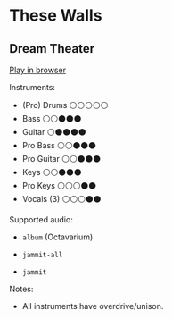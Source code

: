 # These Walls

## Dream Theater


[Play in browser](http://pages.cs.wisc.edu/~tolly/customs/dream-theater/these-walls)

Instruments:

  * (Pro) Drums ⚪️⚪️⚪️⚪️⚪️
  * Bass ⚪️⚪️⚫️⚫️⚫️
  * Guitar ⚪️⚫️⚫️⚫️⚫️
  * Pro Bass ⚪️⚪️⚫️⚫️⚫️
  * Pro Guitar ⚪️⚪️⚫️⚫️⚫️
  * Keys ⚪️⚪️⚫️⚫️⚫️
  * Pro Keys ⚪️⚪️⚪️⚫️⚫️
  * Vocals (3) ⚪️⚪️⚪️⚫️⚫️

Supported audio:

  * `album` (Octavarium)

  * `jammit-all`

  * `jammit`

Notes:

  * All instruments have overdrive/unison.

